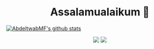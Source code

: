 <h1 align="center"> Assalamualaikum 👋</h1>

[![AbdeltwabMF's github stats](https://github-readme-stats.vercel.app/api?username=abdeltwabmf&show_icons=true&line_height=20&show_icons=true&theme=gruvbox&include_all_commits=true&count_private=true)](https://github.com/anuraghazra/github-readme-stats)


<!-- [![Top Langs](https://github-readme-stats.vercel.app/api/top-langs/?username=abdeltwabmf&show_icons=true&layout=compact&theme=gruvbox&langs_count=10&card_width=445)](https://github.com/anuraghazra/github-readme-stats)
-->

<p align="center">
        <a href="https://twitter.com/AbdeltwabMF"><img src="https://img.shields.io/badge/twitter-%231FA1F1?style=flat&logo=twitter&logoColor=white"/></a>
        <a href="https://www.linkedin.com/in/AbdeltwabMF"><img src="https://img.shields.io/badge/linkedin-%230177B5?style=flat&logo=linkedin&logoColor=white"/></a>
    </p>

